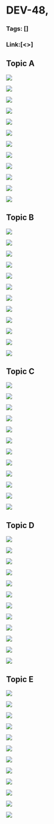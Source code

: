 # DEV-48,
### Tags: []
### Link:[<>]

## Topic A
![](../images/DEV-48/DEV-48-A1.png)

![](../images/DEV-48/DEV-48-A2.png)

![](../images/DEV-48/DEV-48-A3.png)

![](../images/DEV-48/DEV-48-A4.png)

![](../images/DEV-48/DEV-48-A5.png)

![](../images/DEV-48/DEV-48-A6.png)

![](../images/DEV-48/DEV-48-A7.png)

![](../images/DEV-48/DEV-48-A8.png)

![](../images/DEV-48/DEV-48-A9.png)

![](../images/DEV-48/DEV-48-A10.png)

![](../images/DEV-48/DEV-48-A11.png)

![](../images/DEV-48/DEV-48-A12.png)

## Topic B
![](../images/DEV-48/DEV-48-B1.png)

![](../images/DEV-48/DEV-48-B2.png)

![](../images/DEV-48/DEV-48-B3.png)

![](../images/DEV-48/DEV-48-B4.png)

![](../images/DEV-48/DEV-48-B5.png)

![](../images/DEV-48/DEV-48-B6.png)

![](../images/DEV-48/DEV-48-B7.png)

![](../images/DEV-48/DEV-48-B8.png)

![](../images/DEV-48/DEV-48-B9.png)

![](../images/DEV-48/DEV-48-B10.png)

![](../images/DEV-48/DEV-48-B11.png)

![](../images/DEV-48/DEV-48-B12.png)

## Topic C
![](../images/DEV-48/DEV-48-C1.png)

![](../images/DEV-48/DEV-48-C2.png)

![](../images/DEV-48/DEV-48-C3.png)

![](../images/DEV-48/DEV-48-C4.png)

![](../images/DEV-48/DEV-48-C5.png)

![](../images/DEV-48/DEV-48-C6.png)

![](../images/DEV-48/DEV-48-C7.png)

![](../images/DEV-48/DEV-48-C8.png)

![](../images/DEV-48/DEV-48-C9.png)

![](../images/DEV-48/DEV-48-C10.png)

![](../images/DEV-48/DEV-48-C11.png)

![](../images/DEV-48/DEV-48-C12.png)

## Topic D
![](../images/DEV-48/DEV-48-D1.png)

![](../images/DEV-48/DEV-48-D2.png)

![](../images/DEV-48/DEV-48-D3.png)

![](../images/DEV-48/DEV-48-D4.png)

![](../images/DEV-48/DEV-48-D5.png)

![](../images/DEV-48/DEV-48-D6.png)

![](../images/DEV-48/DEV-48-D7.png)

![](../images/DEV-48/DEV-48-D8.png)

![](../images/DEV-48/DEV-48-D9.png)

![](../images/DEV-48/DEV-48-D10.png)

![](../images/DEV-48/DEV-48-D11.png)

![](../images/DEV-48/DEV-48-D12.png)

## Topic E
![](../images/DEV-48/DEV-48-E1.png)

![](../images/DEV-48/DEV-48-E2.png)

![](../images/DEV-48/DEV-48-E3.png)

![](../images/DEV-48/DEV-48-E4.png)

![](../images/DEV-48/DEV-48-E5.png)

![](../images/DEV-48/DEV-48-E6.png)

![](../images/DEV-48/DEV-48-E7.png)

![](../images/DEV-48/DEV-48-E8.png)

![](../images/DEV-48/DEV-48-E9.png)

![](../images/DEV-48/DEV-48-E10.png)

![](../images/DEV-48/DEV-48-E11.png)

![](../images/DEV-48/DEV-48-E12.png)

